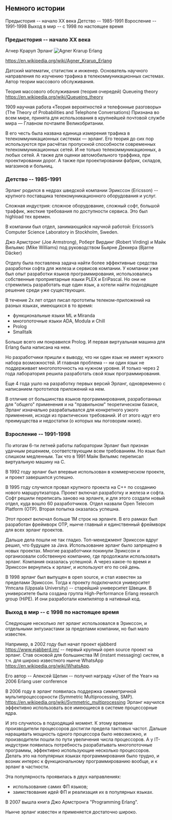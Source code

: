 ## Немного истории

Предыстория -- начало ХХ века
Детство     -- 1985-1991
Взросление  -- 1991-1998
Выход в мир -- с 1998 по настоящее время


### Предыстория -- начало ХХ века

Агнер Краруп Эрланг
![Agner Krarup Erlang](./img/agner_krarup_erlang.jpg)

https://en.wikipedia.org/wiki/Agner_Krarup_Erlang

Датский математик, статистик и инженер.
Основатель научного направления по изучению трафика в телекоммуникационных системах.
Автор теории массового обслуживания.

Теория массового обслуживания (теория очередей)
Queueing theory
https://en.wikipedia.org/wiki/Queueing_theory

1909
научная работа
«Теория вероятностей и телефонные разговоры»
(The Theory of Probabilities and Telephone Conversations)
Признана во всем мире, принята для использования в крупнейшей почтовой службе мира — Главном почтампе Великобритании.

В его честь была названа единица измерения трафика в телекоммуникационных системах — эрланг.
Его теория до сих пор используются при расчётах пропускной способности современных телекоммуникационных сетей.
И не только телекоммуникационных, а любых сетей.
А также для оценки автомобильного траффика, при проектировании дорог.
А также при проектировании фабрик, складов, магазинов и больниц.


### Детство -- 1985-1991

Эрланг родился в недрах шведской компании Эрикссон (Ericsson) -- крупного поставщика телекомуникационного оборудования и услуг.

Сложная индустрия: сложное оборудование, сложный софт, большой траффик, жесткие требования по доступности сервиса.
Это был highload тех времен.

В компании был отдел, занимающийся научной работой:
Ericsson’s Computer Science Laboratory in Stockholm, Sweden.

Джо Армстронг (Joe Armstrong),
Роберт Вирдинг (Robert Virding)
и Майк Вильямс (Mike Williams)
под руководством Бьярне Деккера (Bjarne Däcker)

Отделу была поставлена задача найти более эффективные средства разработки софта для железа и сервисов компании.
У компании уже был опыт разработки языков программирования,
использовались собственные проприетарные языки PLEX и EriPascal.
Но они не стремились разработать еще один язык, а хотели найти подходящее решение среди уже существующих.

В течение 2х лет отдел писал прототипы телеком-приложений на разных языках, имеющихся в то время:
- функциональные языки ML и Miranda
- многопоточные языки ADA, Modula и Chill
- Prolog
- Smalltalk

Больше всего им понравился Prolog. И первая виртуальная машина для Erlang была написана на нем.

Но разработчики пришли к выводу, что ни один язык не имеет нужного набора возможностей.
И главная проблема -- ни один язык не поддерживает многопоточность на нужном уровне.
И только через 2 года лаборатория решила разработать свой язык программирования.

Еще 4 года ушло на разработку первых версий Эрланг, одновременно с написанием прототипов приложений на нем.

В отличие от большинства языков программирования, разработанных для "общего" применения и на "правильном" теоретическом базисе,
Эрланг изначально разрабатывался для конкретного узкого применения, исходя из практических требований.
И от этого идут его преимущества и недостатки (о которых мы поговорим ниже).


### Взросление -- 1991-1998

По итогам 6-ти летней работы лаборатории Эрланг был признан удачным решением, соответствующим всем требованиям.
Но язык был слишком медленным. Так что в 1991 Майк Вильямс переписал виртуальную машину на С.

В 1992 году эрланг был впервые использован в коммерческом проекте, и проект завершился успешно.

В 1995 году случился провал крупного проекта на С++ по созданию нового маршрутизатора. Проект включал разработку и железа и софта.
Софт решили переписать заново на эрланге, и для этого создали новый отдел, куда вошло 60 разработчиков.
Отдел назвали Open Telecom Platform (OTP). Вторая попытка оказалась успешна.

Этот проект включал больше 1М строк на эрланге.
В его рамках был разработан фреймворк OTP, нынче главный и единственный фреймворк для всех эрланг проектов.

Дальше дела пошли не так гладко. Топ-менеджмент Эрикссон вдруг решил, что будущее за Java.
Использование эрланг было запрещено в новых проектах.
Многие разработчики покинули Эрикссон и организовали собственную компанию,
где продолжали использовать эрланг. Компания оказалась успешной.
А через какое-то время и Эрикссон вернулись к эрланг, и используют его по сей день.

В 1998 эрланг был выпущен в open source, и стал известен за пределами Эрикссон.
Тогда к проекту подключился университет Уппсала (Uppsala University) -- старейший университет Швеции.
В университете была создана группа High-Performance Erlang research group (HiPE).
И они разработали компилятор в нативный код.


### Выход в мир -- с 1998 по настоящее время

Следующие несколько лет эрланг использовался в Эрикссон, и отдельными энтузиастами за пределами компании, но был мало известен.

Например, в 2002 году был начат проект ejabberd https://www.ejabberd.im/ -- первый крупный open source проект на эрланг.
Став основой для большинства IM (instant messaging) систем,
в т.ч. для широко известного нынче WhatsApp https://en.wikipedia.org/wiki/WhatsApp.

Его автор -- Алексей Щепин -- получил награду «User of the Year» на 2006 Erlang user conference

В 2006 году в эрланг появилась поддержка симметричной мультипроцессорности (Symmetric Multiprocessing, SMP).
https://en.wikipedia.org/wiki/Symmetric_multiprocessing
Эрланг научился эффективно использовать все имеющиеся в системе процессорные ядра.

И это случилось в подходящий момент. К этому времени производители процессоров достигли предела тактовых частот.
Дальше наращивать мощность одного процессора было невозможно, и производители пошли по пути увеличения числа процессоров.
А у IT-индустрии появилась потребность разрабатывать многопоточные программы, эффективно использующие несколько процессоров.
Делать это на популярных языках программирования было трудно, и возник интерес к функциональному программированию вообще,
и к эрланг в частности.

Эта популярность проявилась в двух направлениях:
- использование самих ФП языков;
- заимствование идей ФП и реализация их в популярных языках.

В 2007 вышла книга Джо Армстронга "Programming Erlang".

Нынче эрланг известен и применяется достаточно широко.
